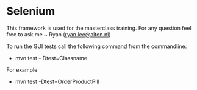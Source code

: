 # Selenium
This framework is used for the masterclass training. For any question feel free to ask me ~ Ryan (ryan.lee@alten.nl)

To run the GUI tests call the following command from the commandline:
- mvn test - Dtest=Classname

For example

- mvn test -Dtest=OrderProductPill

